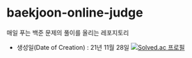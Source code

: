 # baekjoon-online-judge
매일 푸는 백준 문제의 풀이를 올리는 레포지토리

- 생성일(Date of Creation) : 21년 11월 28일
[![Solved.ac 프로필](http://mazassumnida.wtf/api/v2/generate_badge?boj=salmonsushi)](https://solved.ac/salmonsushi)
